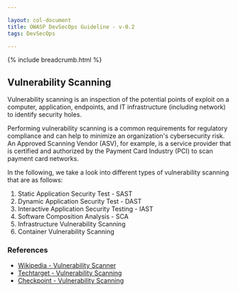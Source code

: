 ```yaml
---

layout: col-document
title: OWASP DevSecOps Guideline - v-0.2
tags: DevSecOps

---
```


{% include breadcrumb.html %}

## Vulnerability Scanning

Vulnerability scanning is an inspection of the potential points of exploit on a computer, application, endpoints, and IT infrastructure (including network) to identify security holes.

Performing vulnerability scanning is a common requirements for regulatory compliance and can help to minimize an organization's cybersecurity risk. An Approved Scanning Vendor (ASV), for example, is a service provider that is certified and authorized by the Payment Card Industry (PCI) to scan payment card networks.

In the following, we take a look into different types of vulnerability scanning that are as follows:
1. Static Application Security Test - SAST
2. Dynamic Application Security Test - DAST
3. Interactive Application Security Testing - IAST
4. Software Composition Analysis - SCA
4. Infrastructure Vulnerability Scanning
5. Container Vulnerability Scanning

### References

+ [Wikipedia - Vulnerability Scanner](https://en.wikipedia.org/wiki/Vulnerability_scanner)
+ [Techtarget - Vulnerability Scanning](https://searchsecurity.techtarget.com/definition/vulnerability-scanning)
+ [Checkpoint - Vulnerability Scanning](https://www.checkpoint.com/cyber-hub/network-security/what-is-vulnerability-scanning/)
